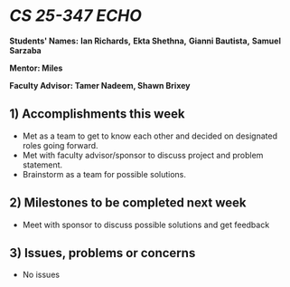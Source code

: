 # *CS 25-347 ECHO*

**Students' Names:** 
**Ian Richards,**
**Ekta Shethna,**
**Gianni Bautista,**
**Samuel Sarzaba**

**Mentor: Miles**

**Faculty Advisor: Tamer Nadeem, Shawn Brixey**

## 1) Accomplishments this week ##
   - Met as a team to get to know each other and decided on designated roles going forward.
   - Met with faculty advisor/sponsor to discuss project and problem statement.
   - Brainstorm as a team for possible solutions.

## 2) Milestones to be completed next week ##
   - Meet with sponsor to discuss possible solutions and get feedback

## 3) Issues, problems or concerns ##
   - No issues 
   


